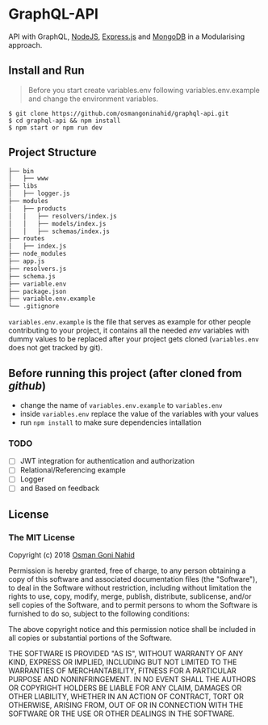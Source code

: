 # GraphQL-API

API with GraphQL, [NodeJS](https://nodejs.org/), [Express.js](https://expressjs.com/) and [MongoDB](https://www.mongodb.com/) in a Modularising approach.

## Install and Run

> Before you start create variables.env following variables.env.example and change the environment variables.

```shell
$ git clone https://github.com/osmangoninahid/graphql-api.git
$ cd graphql-api && npm install
$ npm start or npm run dev
```

## Project Structure

```bash
├── bin
│   ├── www
├── libs
│   ├── logger.js  
├── modules
│   ├── products
│   │   ├── resolvers/index.js
│   │   ├── models/index.js
│   │   ├── schemas/index.js
├── routes
│   ├── index.js
├── node_modules
├── app.js
├── resolvers.js
├── schema.js
├── variable.env
├── package.json
├── variable.env.example
└── .gitignore
```

`variables.env.example` is the file that serves as example for other people contributing to your project, it contains all the needed _env_ variables with dummy values to be replaced after your project gets cloned (`variables.env` does not get tracked by git).

## Before running this project (after cloned from _github_)

* change the name of `variables.env.example` to `variables.env`
* inside `variables.env` replace the value of the variables with your values
* run `npm install` to make sure dependencies intallation

### TODO

* [ ] JWT integration for authentication and authorization
* [ ] Relational/Referencing example
* [ ] Logger
* [ ] and Based on feedback

## License

### The MIT License

Copyright (c) 2018 [Osman Goni Nahid](https://osmangoni.info/)

Permission is hereby granted, free of charge, to any person obtaining a copy
of this software and associated documentation files (the "Software"), to deal
in the Software without restriction, including without limitation the rights
to use, copy, modify, merge, publish, distribute, sublicense, and/or sell
copies of the Software, and to permit persons to whom the Software is
furnished to do so, subject to the following conditions:

The above copyright notice and this permission notice shall be included in
all copies or substantial portions of the Software.

THE SOFTWARE IS PROVIDED "AS IS", WITHOUT WARRANTY OF ANY KIND, EXPRESS OR
IMPLIED, INCLUDING BUT NOT LIMITED TO THE WARRANTIES OF MERCHANTABILITY,
FITNESS FOR A PARTICULAR PURPOSE AND NONINFRINGEMENT. IN NO EVENT SHALL THE
AUTHORS OR COPYRIGHT HOLDERS BE LIABLE FOR ANY CLAIM, DAMAGES OR OTHER
LIABILITY, WHETHER IN AN ACTION OF CONTRACT, TORT OR OTHERWISE, ARISING FROM,
OUT OF OR IN CONNECTION WITH THE SOFTWARE OR THE USE OR OTHER DEALINGS IN
THE SOFTWARE.

